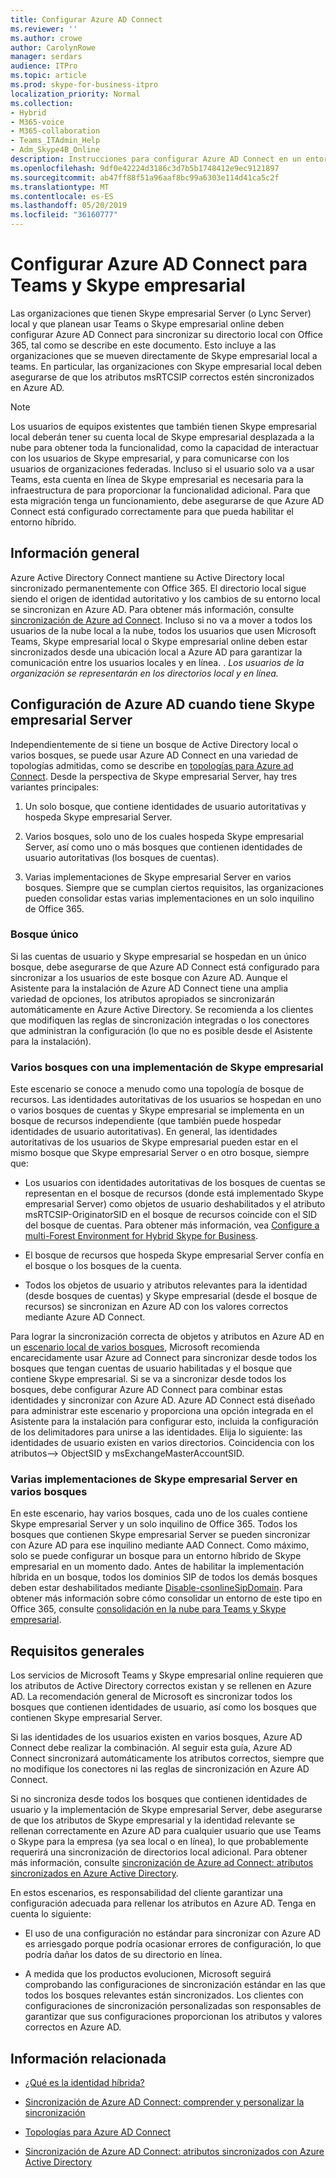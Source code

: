 ```yaml
---
title: Configurar Azure AD Connect
ms.reviewer: ''
ms.author: crowe
author: CarolynRowe
manager: serdars
audience: ITPro
ms.topic: article
ms.prod: skype-for-business-itpro
localization_priority: Normal
ms.collection:
- Hybrid
- M365-voice
- M365-collaboration
- Teams_ITAdmin_Help
- Adm_Skype4B_Online
description: Instrucciones para configurar Azure AD Connect en un entorno híbrido.
ms.openlocfilehash: 9df0e42224d3186c3d7b5b1748412e9ec9121897
ms.sourcegitcommit: ab47ff88f51a96aaf8bc99a6303e114d41ca5c2f
ms.translationtype: MT
ms.contentlocale: es-ES
ms.lasthandoff: 05/20/2019
ms.locfileid: "36160777"
---
```

# <a name="configure-azure-ad-connect-for-teams-and-skype-for-business"></a>Configurar Azure AD Connect para Teams y Skype empresarial
 
Las organizaciones que tienen Skype empresarial Server (o Lync Server) local y que planean usar Teams o Skype empresarial online deben configurar Azure AD Connect para sincronizar su directorio local con Office 365, tal como se describe en este documento.  Esto incluye a las organizaciones que se mueven directamente de Skype empresarial local a teams. En particular, las organizaciones con Skype empresarial local deben asegurarse de que los atributos msRTCSIP correctos estén sincronizados en Azure AD. 

> [!NOTE]
> Los usuarios de equipos existentes que también tienen Skype empresarial local deberán tener su cuenta local de Skype empresarial desplazada a la nube para obtener toda la funcionalidad, como la capacidad de interactuar con los usuarios de Skype empresarial, y para comunicarse con los usuarios de organizaciones federadas. Incluso si el usuario solo va a usar Teams, esta cuenta en línea de Skype empresarial es necesaria para la infraestructura de para proporcionar la funcionalidad adicional.  Para que esta migración tenga un funcionamiento, debe asegurarse de que Azure AD Connect está configurado correctamente para que pueda habilitar el entorno híbrido.
 

## <a name="background-information"></a>Información general

Azure Active Directory Connect mantiene su Active Directory local sincronizado permanentemente con Office 365.  El directorio local sigue siendo el origen de identidad autoritativo y los cambios de su entorno local se sincronizan en Azure AD. Para obtener más información, consulte [sincronización de Azure ad Connect](https://docs.microsoft.com/en-us/azure/active-directory/hybrid/how-to-connect-sync-whatis).  Incluso si no va a mover a todos los usuarios de la nube local a la nube, todos los usuarios que usen Microsoft Teams, Skype empresarial local o Skype empresarial online deben estar sincronizados desde una ubicación local a Azure AD para garantizar la comunicación entre los usuarios locales y en línea. . *Los usuarios de la organización se representarán en los directorios local y en línea.*


## <a name="configuring-azure-ad-when-you-have-skype-for-business-server"></a>Configuración de Azure AD cuando tiene Skype empresarial Server 

Independientemente de si tiene un bosque de Active Directory local o varios bosques, se puede usar Azure AD Connect en una variedad de topologías admitidas, como se describe en [topologías para Azure ad Connect](https://docs.microsoft.com/en-us/azure/active-directory/hybrid/plan-connect-topologies).  Desde la perspectiva de Skype empresarial Server, hay tres variantes principales: 

1. Un solo bosque, que contiene identidades de usuario autoritativas y hospeda Skype empresarial Server. 

2. Varios bosques, solo uno de los cuales hospeda Skype empresarial Server, así como uno o más bosques que contienen identidades de usuario autoritativas (los bosques de cuentas). 

3. Varias implementaciones de Skype empresarial Server en varios bosques. Siempre que se cumplan ciertos requisitos, las organizaciones pueden consolidar estas varias implementaciones en un solo inquilino de Office 365.

### <a name="single-forest"></a>Bosque único 

Si las cuentas de usuario y Skype empresarial se hospedan en un único bosque, debe asegurarse de que Azure AD Connect está configurado para sincronizar a los usuarios de este bosque con Azure AD.  Aunque el Asistente para la instalación de Azure AD Connect tiene una amplia variedad de opciones, los atributos apropiados se sincronizarán automáticamente en Azure Active Directory. Se recomienda a los clientes que modifiquen las reglas de sincronización integradas o los conectores que administran la configuración (lo que no es posible desde el Asistente para la instalación).  

### <a name="multiple-forests-with-one-skype-for-business-deployment"></a>Varios bosques con una implementación de Skype empresarial 

Este escenario se conoce a menudo como una topología de bosque de recursos. Las identidades autoritativas de los usuarios se hospedan en uno o varios bosques de cuentas y Skype empresarial se implementa en un bosque de recursos independiente (que también puede hospedar identidades de usuario autoritativas). En general, las identidades autoritativas de los usuarios de Skype empresarial pueden estar en el mismo bosque que Skype empresarial Server o en otro bosque, siempre que: 

- Los usuarios con identidades autoritativas de los bosques de cuentas se representan en el bosque de recursos (donde está implementado Skype empresarial Server) como objetos de usuario deshabilitados y el atributo msRTCSIP-OriginatorSID en el bosque de recursos coincide con el SID del bosque de cuentas. Para obtener más información, vea [Configure a multi-Forest Environment for Hybrid Skype for Business](configure-a-multi-forest-environment-for-hybrid.md).

- El bosque de recursos que hospeda Skype empresarial Server confía en el bosque o los bosques de la cuenta.  

- Todos los objetos de usuario y atributos relevantes para la identidad (desde bosques de cuentas) y Skype empresarial (desde el bosque de recursos) se sincronizan en Azure AD con los valores correctos mediante Azure AD Connect.  

 Para lograr la sincronización correcta de objetos y atributos en Azure AD en un [escenario local de varios bosques](configure-a-multi-forest-environment-for-hybrid.md), Microsoft recomienda encarecidamente usar Azure ad Connect para sincronizar desde todos los bosques que tengan cuentas de usuario habilitadas y el bosque que contiene Skype empresarial.  Si se va a sincronizar desde todos los bosques, debe configurar Azure AD Connect para combinar estas identidades y sincronizar con Azure AD. Azure AD Connect está diseñado para administrar este escenario y proporciona una opción integrada en el Asistente para la instalación para configurar esto, incluida la configuración de los delimitadores para unirse a las identidades.  Elija lo siguiente: las identidades de usuario existen en varios directorios. Coincidencia con los atributos--> ObjectSID y msExchangeMasterAccountSID.


### <a name="multiple-skype-for-business-server-deployments-in-multiple-forests"></a>Varias implementaciones de Skype empresarial Server en varios bosques 

En este escenario, hay varios bosques, cada uno de los cuales contiene Skype empresarial Server y un solo inquilino de Office 365.  Todos los bosques que contienen Skype empresarial Server se pueden sincronizar con Azure AD para ese inquilino mediante AAD Connect. Como máximo, solo se puede configurar un bosque para un entorno híbrido de Skype empresarial en un momento dado. Antes de habilitar la implementación híbrida en un bosque, todos los dominios SIP de todos los demás bosques deben estar deshabilitados mediante [Disable-csonlineSipDomain](https://docs.microsoft.com/en-us/powershell/module/skype/disable-csonlinesipdomain). Para obtener más información sobre cómo consolidar un entorno de este tipo en Office 365, consulte [consolidación en la nube para Teams y Skype empresarial](cloud-consolidation.md).

## <a name="general-requirements"></a>Requisitos generales 

Los servicios de Microsoft Teams y Skype empresarial online requieren que los atributos de Active Directory correctos existan y se rellenen en Azure AD.  La recomendación general de Microsoft es sincronizar todos los bosques que contienen identidades de usuario, así como los bosques que contienen Skype empresarial Server.

 Si las identidades de los usuarios existen en varios bosques, Azure AD Connect debe realizar la combinación. Al seguir esta guía, Azure AD Connect sincronizará automáticamente los atributos correctos, siempre que no modifique los conectores ni las reglas de sincronización en Azure AD Connect. 
  
Si no sincroniza desde todos los bosques que contienen identidades de usuario y la implementación de Skype empresarial Server, debe asegurarse de que los atributos de Skype empresarial y la identidad relevante se rellenan correctamente en Azure AD para cualquier usuario que use Teams o Skype para la empresa (ya sea local o en línea), lo que probablemente requerirá una sincronización de directorios local adicional. Para obtener más información, consulte [sincronización de Azure ad Connect: atributos sincronizados en Azure Active Directory](https://docs.microsoft.com/en-us/azure/active-directory/hybrid/reference-connect-sync-attributes-synchronized).

En estos escenarios, es responsabilidad del cliente garantizar una configuración adecuada para rellenar los atributos en Azure AD. Tenga en cuenta lo siguiente: 

- El uso de una configuración no estándar para sincronizar con Azure AD es arriesgado porque podría ocasionar errores de configuración, lo que podría dañar los datos de su directorio en línea.

- A medida que los productos evolucionen, Microsoft seguirá comprobando las configuraciones de sincronización estándar en las que todos los bosques relevantes están sincronizados. Los clientes con configuraciones de sincronización personalizadas son responsables de garantizar que sus configuraciones proporcionan los atributos y valores correctos en Azure AD. 

## <a name="related-information"></a>Información relacionada

- [¿Qué es la identidad híbrida?](https://docs.microsoft.com/en-us/azure/active-directory/hybrid/whatis-hybrid-identity?toc=%2Fen-us%2Fazure%2Factive-directory%2Fhybrid%2FTOC.json&bc=%2Fen-us%2Fazure%2Fbread%2Ftoc.json)

- [Sincronización de Azure AD Connect: comprender y personalizar la sincronización](https://docs.microsoft.com/en-us/azure/active-directory/hybrid/how-to-connect-sync-whatis)

- [Topologías para Azure AD Connect](https://docs.microsoft.com/en-us/azure/active-directory/hybrid/plan-connect-topologies)

- [Sincronización de Azure AD Connect: atributos sincronizados con Azure Active Directory](https://docs.microsoft.com/en-us/azure/active-directory/hybrid/reference-connect-sync-attributes-synchronized)
